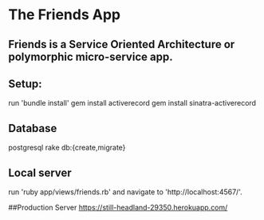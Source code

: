 # The Friends App

## Friends is a Service Oriented Architecture or polymorphic micro-service app.

## Setup:
run 'bundle install'
gem install activerecord
gem install sinatra-activerecord

## Database
postgresql
rake db:{create,migrate}

## Local server
run 'ruby app/views/friends.rb' and navigate to 'http://localhost:4567/'.

##Production Server
https://still-headland-29350.herokuapp.com/
